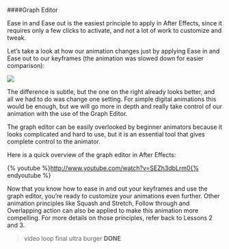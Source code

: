 ####Graph Editor

Ease in and Ease out is the easiest principle to apply in After Effects, since it requires only a few clicks to activate, and not a lot of work to customize and tweak.
 
Let’s take a look at how our animation changes just by applying Ease in and Ease out to our keyframes (the animation was slowed down for easier comparison):

![](/assets/unit2/burger_logo_comparison_ease.gif)

The difference is subtle, but the one on the right already looks better, and all we had to do was change one setting. For simple digital animations this would be enough, but we will go more in depth and really take control of our animation with the use of the Graph Editor.
 
The graph editor can be easily overlooked by beginner animators because it looks complicated and hard to use, but it is an essential tool that gives complete control to the animator.
 
Here is a quick overview of the graph editor in After Effects:

{% youtube %}http://www.youtube.com/watch?v=SEZh3dbLrm0{% endyoutube %}

Now that you know how to ease in and out your keyframes and use the graph editor, you’re ready to customize your animations even further. Other animation principles like Squash and Stretch, Follow through and Overlapping action can also be applied to make this animation more compelling. For more details on those principles, refer back to Lessons 2 and 3.

>video loop final ultra burger **DONE**